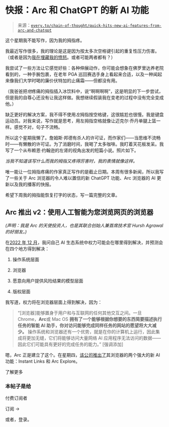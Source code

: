 <!--yml

类别：COT 专栏

日期：2024-05-08 11:06:01

-->

# 快报：Arc 和 ChatGPT 的新 AI 功能

> 来源：[`every.to/chain-of-thought/quick-hits-new-ai-features-from-arc-and-chatgpt`](https://every.to/chain-of-thought/quick-hits-new-ai-features-from-arc-and-chatgpt)

这个星期我不能写作，因为我的拇指疼。

我最近写作很多，我的理论是这是因为按太多次空格键引起的重复性压力伤害。（或者是因为[我在埋藏我的愤怒](https://www.amazon.com/Healing-Back-Pain-Mind-Body-Connection/dp/0446557684)。或者可能两者都有？）

我尝试了一些方法让它感觉好些：各种伸展动作，你可能会想象在佛罗里达养老院看到的，一种手腕包裹，在老年 PGA 巡回赛选手身上看起来合适，以及一种闻起来像我们大学时喝的廉价伏特加的止痛霜——但都没有用。

（我爸爸把*他*疼痛的拇指插入冰饮料中，说“啊啊啊啊”，这是明显的下一步尝试，但是我的自尊心还没有让我这样做。我想继续假装我在变老的过程中没有完全变成他。）

缺乏更好的解决方案，我不得不使用*左*拇指按空格键，这很尴尬也很慢。我是键盘运动员。对我来说，写作就是思考，用左拇指空格就像让迈克尔·乔丹单腿上篮一样。感觉不对，句子不流畅。

所以这个星期我懒了。詹姆斯·邦德有杀人的许可证，而作家们——当思维不流畅时——有懒散的许可证。为了消磨时间，我喝了太多咖啡。我盯着天花板发呆。我写了一个从布赖恩·约翰逊的左肾的视角出发的短篇小说。照片如下。

*当我不知道该写什么而我的拇指又疼得厉害时，我的表情就像这样。*

唯一能让一位拇指疼痛的作家真正写作的是截止日期。本周有很多新闻，所以我写了一些关于 Arc 浏览器的令人难以置信的新 ChatGPT 功能、Arc 浏览器的 AI 更新以及我的播客的快报。

希望下周我的拇指能恢复打字的状态，写一篇完整的文章。

## Arc 推出 v2：使用人工智能为您浏览网页的浏览器

*(声明：我是 Arc 的天使投资人，也是其联合创始人兼首席技术官 Hursh Agrawal 的好朋友。)*

在[2022 年 12 月](https://every.to/chain-of-thought/i-trained-a-gpt-3-chatbot-on-every-episode-of-my-favorite-podcast?sid=32555)，我问自己 AI 生态系统中权力可能会在哪里得到解决，并预测会在四个地方得到解决：

1.  操作系统层面

1.  浏览器

1.  愿意向用户提供风险结果的模型层面

1.  版权层面

我写道，权力将在浏览器层面上得到解决，因为：

> “[浏览器]能够置身于用户和与互联网的任何其他交互之间。一旦 Chrome，**Arc**或 Mac OS **拥有了一个能够根据你想要的东西简要描述执行任务的智能 AI 助手，你对访问能够完成同样任务的网站的愿望将大大减少。** 操作系统和浏览器还有一个优势，就是在你的计算机上运行，因此集成将更加无缝，它们将能够访问大量网络 AI 应用程序无法访问的数据——因此它们可能具有更好的完成任务的能力。” [强调添加]

嗯，Arc 正是建立了这个。在星期四，[该公司推出了](https://www.youtube.com/watch?v=WIeJF3kL5ng&t=175s)其浏览器的两个强大的新 AI 功能：Instant Links 和 Arc Explore。

了解更多

### 本帖子是给

付费订阅者

订阅 →

或者，登录。
